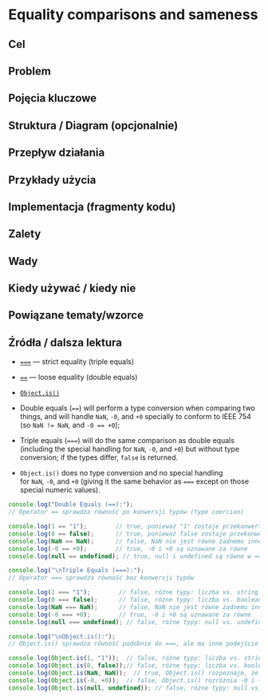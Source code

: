 # Equality comparisons and sameness

## Cel

## Problem

## Pojęcia kluczowe

## Struktura / Diagram (opcjonalnie)

## Przepływ działania

## Przykłady użycia

## Implementacja (fragmenty kodu)

## Zalety

## Wady

## Kiedy używać / kiedy nie

## Powiązane tematy/wzorce

## Źródła / dalsza lektura


- [`===`](https://developer.mozilla.org/en-US/docs/Web/JavaScript/Reference/Operators/Strict_equality) — strict equality (triple equals)
- [`==`](https://developer.mozilla.org/en-US/docs/Web/JavaScript/Reference/Operators/Equality) — loose equality (double equals)
- [`Object.is()`](https://developer.mozilla.org/en-US/docs/Web/JavaScript/Reference/Global_Objects/Object/is)

- Double equals (`==`) will perform a type conversion when comparing two things, and will handle `NaN`, `-0`, and `+0` specially to conform to IEEE 754 (so `NaN != NaN`, and `-0 == +0`);
- Triple equals (`===`) will do the same comparison as double equals (including the special handling for `NaN`, `-0`, and `+0`) but without type conversion; if the types differ, `false` is returned.
- `Object.is()` does no type conversion and no special handling for `NaN`, `-0`, and `+0` (giving it the same behavior as `===` except on those special numeric values).

```js
console.log("Double Equals (==):");
// Operator == sprawdza równość po konwersji typów (type coercion)

console.log(1 == "1");        // true, ponieważ "1" zostaje przekonwertowane na liczbę 1
console.log(0 == false);      // true, ponieważ false zostaje przekonwertowane na liczbę 0
console.log(NaN == NaN);      // false, NaN nie jest równe żadnemu innemu NaN
console.log(-0 == +0);        // true, -0 i +0 są uznawane za równe
console.log(null == undefined); // true, null i undefined są równe w ==

console.log("\nTriple Equals (===):");
// Operator === sprawdza równość bez konwersji typów

console.log(1 === "1");        // false, różne typy: liczba vs. string
console.log(0 === false);      // false, różne typy: liczba vs. boolean
console.log(NaN === NaN);      // false, NaN nie jest równe żadnemu innemu NaN
console.log(-0 === +0);        // true, -0 i +0 są uznawane za równe
console.log(null === undefined); // false, różne typy: null vs. undefined

console.log("\nObject.is():");
// Object.is() sprawdza równość podobnie do ===, ale ma inne podejście do -0 i NaN

console.log(Object.is(1, "1"));  // false, różne typy: liczba vs. string
console.log(Object.is(0, false));// false, różne typy: liczba vs. boolean
console.log(Object.is(NaN, NaN));  // true, Object.is() rozpoznaje, że NaN jest równe NaN
console.log(Object.is(-0, +0));  // false, Object.is() rozróżnia -0 i +0
console.log(Object.is(null, undefined)); // false, różne typy: null vs. undefined
```
